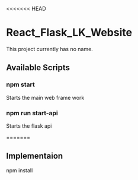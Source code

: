 <<<<<<< HEAD
# React_Flask_LK_Website

This project currently has no name.

## Available Scripts


### npm start
Starts the main web frame work

### npm run start-api
Starts the flask api

=======
 
## Implementaion

npm install


